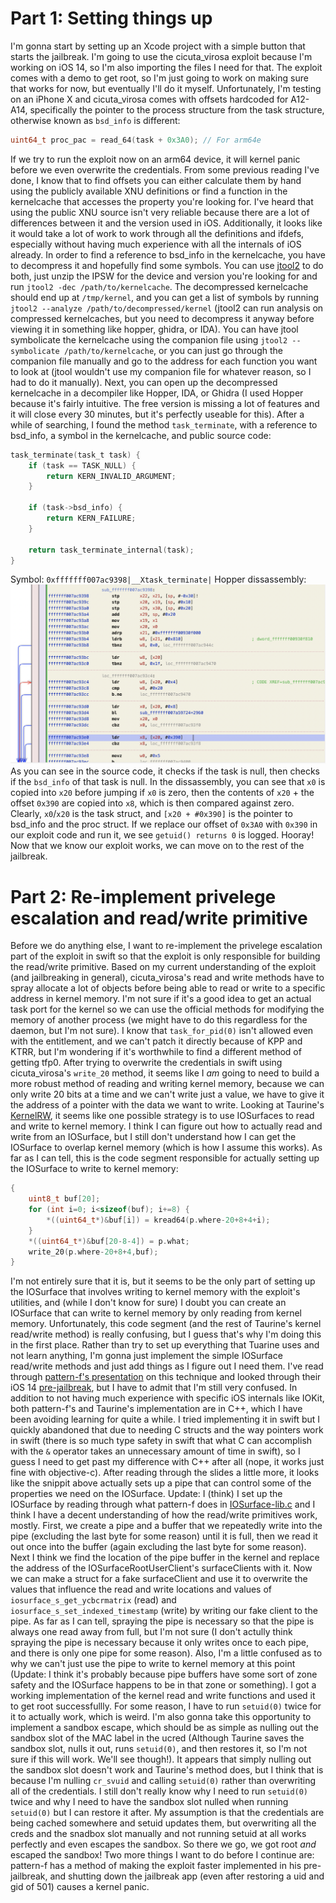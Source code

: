 # Part 1: Setting things up
I'm gonna start by setting up an Xcode project with a simple button that starts the jailbreak. I'm going to use the cicuta_virosa exploit because I'm working on iOS 14, so I'm also importing the files I need for that. The exploit comes with a demo to get root, so I'm just going to work on making sure that works for now, but eventually I'll do it myself. Unfortunately, I'm testing on an iPhone X and cicuta_virosa comes with offsets hardcoded for A12-A14, specifically the pointer to the process structure from the task structure, otherwise known as `bsd_info` is different:
```c
uint64_t proc_pac = read_64(task + 0x3A0); // For arm64e
```
If we try to run the exploit now on an arm64 device, it will kernel panic before we even overwrite the credentials. From some previous reading I've done, I know that to find offsets you can either calculate them by hand using the publicly available XNU definitions or find a function in the kernelcache that accesses the property you're looking for. I've heard that using the public XNU source isn't very reliable because there are a lot of differences between it and the version used in iOS. Additionally, it looks like it would take a lot of work to work through all the definitions and ifdefs, especially without having much experience with all the internals of iOS already. In order to find a reference to bsd_info in the kernelcache, you have to decompress it and hopefully find some symbols. You can use [jtool2](http://www.newosxbook.com/tools/jtool.html) to do both, just unzip the IPSW for the device and version you're looking for and run `jtool2 -dec /path/to/kernelcache`. The decompressed kernelcache should end up at `/tmp/kernel`, and you can get a list of symbols by running `jtool2 --analyze /path/to/decompressed/kernel` (jtool2 can run analysis on compressed kernelcaches, but you need to decompress it anyway before viewing it in something like hopper, ghidra, or IDA). You can have jtool symbolicate the kernelcache using the companion file using `jtool2 --symbolicate /path/to/kernelcache`, or you can just go through the companion file manually and go to the address for each function you want to look at (jtool wouldn't use my companion file for whatever reason, so I had to do it manually). Next, you can open up the decompressed kernelcache in a decompiler like Hopper, IDA, or Ghidra (I used Hopper because it's fairly intuitive. The free version is missing a lot of features and it will close every 30 minutes, but it's perfectly useable for this). After a while of searching, I found the method `task_terminate`, with a reference to bsd_info, a symbol in the kernelcache, and public source code:
```c
task_terminate(task_t task) {
    if (task == TASK_NULL) {
        return KERN_INVALID_ARGUMENT;
    }

    if (task->bsd_info) {
        return KERN_FAILURE;
    }

    return task_terminate_internal(task);
}
```
Symbol: `0xfffffff007ac9398|__Xtask_terminate|`
Hopper dissassembly:
![Dissassembly of task_terminate in Hopper](/assets/hopper-dissassembly-task-terminate.png)
As you can see in the source code, it checks if the task is null, then checks if the `bsd_info`  of that task is null. In the dissassembly, you can see that `x0` is copied into `x20` before jumping if `x0` is zero, then the contents of `x20` + the offset `0x390` are copied into `x8`, which is then compared against zero. Clearly, `x0`/`x20` is the task struct, and `[x20 + #0x390]` is the pointer to bsd_info and the proc struct. If we replace our offset of `0x3A0` with `0x390` in our exploit code and run it, we see `getuid() returns 0` is logged. Hooray! Now that we know our exploit works, we can move on to the rest of the jailbreak.

# Part 2: Re-implement privelege escalation and read/write primitive
Before we do anything else, I want to re-implement the privelege escalation part of the exploit in swift so that the exploit is only responsible for building the read/write primitive. Based on my current understanding of the exploit (and jailbreaking in general), cicuta_virosa's read and write methods have to spray allocate a lot of objects before being able to read or write to a specific address in kernel memory. I'm not sure if it's a good idea to get an actual task port for the kernel so we can use the official methods for modifying the memory of another process (we might have to do this regardless for the daemon, but I'm not sure). I know that `task_for_pid(0)` isn't allowed even with the entitlement, and we can't patch it directly because of KPP and KTRR, but I'm wondering if it's worthwhile to find a different method of getting tfp0. After trying to overwrite the credentials in swift using cicuta_virosa's `write_20` method, it seems like I *am* going to need to build a more robust method of reading and writing kernel memory, because we can only write 20 bits at a time and we can't write just a value, we have to give it the address of a pointer with the data we want to write. Looking at Taurine's [KernelRW](https://github.com/Odyssey-Team/Taurine/blob/0ee53dde05da8ce5a9b7192e4164ffdae7397f94/Taurine/exploit/common/KernelRW.cpp), it seems like one possible strategy is to use IOSurfaces to read and write to kernel memory. I think I can figure out how to actually read and write from an IOSurface, but I still don't understand how I can get the IOSurface to overlap kernel memory (which is how I assume this works). As far as I can tell, this is the code segment responsible for actually setting up the IOSurface to write to kernel memory:
```c
{
    uint8_t buf[20];
    for (int i=0; i<sizeof(buf); i+=8) {
        *((uint64_t*)&buf[i]) = kread64(p.where-20+8+4+i);
    }
    *((uint64_t*)&buf[20-8-4]) = p.what;
    write_20(p.where-20+8+4,buf);
}
```
I'm not entirely sure that it is, but it seems to be the only part of setting up the IOSurface that involves writing to kernel memory with the exploit's utilities, and (while I don't know for sure) I doubt you can create an IOSurface that can write to kernel memory by only reading from kernel memory. Unfortunately, this code segment (and the rest of Taurine's kernel read/write method) is really confusing, but I guess that's why I'm doing this in the first place. Rather than try to set up everything that Tuarine uses and not learn anything, I'm gonna just implement the simple IOSurface read/write methods and just add things as I figure out I need them. I've read through [pattern-f's presentation](https://i.blackhat.com/USA21/Wednesday-Handouts/us-21-Everything-Has-Changed-In-IOS-14-But-Jailbreak-Is-Eternal.pdf) on this technique and looked through their iOS 14 [pre-jailbreak](https://github.com/pattern-f/TQ-pre-jailbreak), but I have to admit that I'm still very confused. In addition to not having much experience with specific iOS internals like IOKit, both pattern-f's and Taurine's implementation are in C++, which I have been avoiding learning for quite a while. I tried implementing it in swift but I quickly abandoned that due to needing C structs and the way pointers work in swift (there is so much type safety in swift that what C can accomplish with the `&` operator takes an unnecessary amount of time in swift), so I guess I need to get past my difference with C++ after all (nope, it works just fine with objective-c). After reading through the slides a little more, it looks like the snippit above actually sets up a pipe that can control some of the properties we need on the IOSurface. Update: I (think) I set up the IOSurface by reading through what pattern-f does in [IOSurface-lib.c](https://github.com/pattern-f/TQ-pre-jailbreak/blob/main/mylib/IOSurface_lib.c) and I think I have a decent understanding of how the read/write primitives work, mostly. First, we create a pipe and a buffer that we repeatedly write into the pipe (excluding the last byte for some reason) until it is full, then we read it out once into the buffer (again excluding the last byte for some reason). Next I think we find the location of the pipe buffer in the kernel and replace the address of the IOSurfaceRootUserClient's surfaceClients with it. Now we can make a struct for a fake surfaceClient and use it to overwrite the values that influence the read and write locations and values of `iosurface_s_get_ycbcrmatrix` (read) and `iosurface_s_set_indexed_timestamp` (write) by writing our fake client to the pipe. As far as I can tell, spraying the pipe is necessary so that the pipe is always one read away from full, but I'm not sure (I don't actully think spraying the pipe is necessary because it only writes once to each pipe, and there is only one pipe for some reason). Also, I'm a little confused as to why we can't just use the pipe to write to kernel memory at this point (Update: I think it's probably because pipe buffers have some sort of zone safety and the IOSurface happens to be in that zone or something). I got a working implementation of the kernel read and write functions and used it to get root successfullly. For some reason, I have to run `setuid(0)` twice for it to actually work, which is weird. I'm also gonna take this opportunity to implement a sandbox escape, which should be as simple as nulling out the sandbox slot of the MAC label in the ucred (Although Taurine saves the sandbox slot, nulls it out, runs `setuid(0)`, and then restores it, so I'm not sure if this will work. We'll see though!). It appears that simply nulling out the sandbox slot doesn't work and Taurine's method does, but I think that is because I'm nulling `cr_svuid` and calling `setuid(0)` rather than overwriting all of the credentials. I still don't really know why I need to run `setuid(0)` twice and why I need to have the sandbox slot nulled when running `setuid(0)` but I can restore it after. My assumption is that the credentials are being cached somewhere and setuid updates them, but overwriting all the creds and the snadbox slot manually and not running setuid at all works perfectly and even escapes the sandbox. So there we go, we got root *and* escaped the sandbox! Two more things I want to do before I continue are: pattern-f has a method of making the exploit faster implemented in his pre-jailbreak, and shutting down the jailbreak app (even after restoring a uid and gid of 501) causes a kernel panic.

